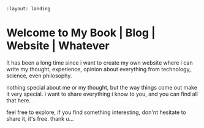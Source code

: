 ```{eval-rst}
:layout: landing
```
# Welcome to My Book | Blog | Website | Whatever

It has been a long time since i want to create my own website where i can write my thought, experience, opinion about everything from technology, science, even philosophy.

nothing special about me or my thought, but the way things come out make it very special. i want to share everything i know to you, and you can find all that here.

feel free to explore, if you find something interesting, don'nt hesitate to share it, it's free. thank u...

```{tableofcontents}
```
